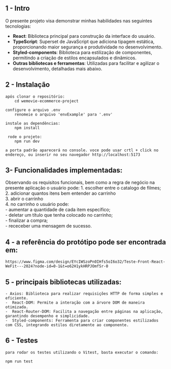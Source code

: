 ## 1 - Intro
  O presente projeto visa demonstrar minhas habilidades nas seguintes tecnologias:
  - **React**: Biblioteca principal para construção da interface do usuário.
- **TypeScript**: Superset de JavaScript que adiciona tipagem estática, proporcionando maior segurança e produtividade no desenvolvimento.
- **Styled-components**: Biblioteca para estilização de componentes, permitindo a criação de estilos encapsulados e dinâmicos.
- **Outras bibliotecas e ferramentas**: Utilizadas para facilitar e agilizar o desenvolvimento, detalhadas mais abaixo.

## 2 - Instalação        

    após clonar o repositório:
        cd wemovie-ecommerce-project

    configure o arquivo .env
        renomeie o arquivo 'envExample' para '.env'

    instale as dependências:
        npm install

     rode o projeto:
        npm run dev

    a porta padrão aparecerá no console. voce pode usar crtl + click no endereço, ou inserir no seu navegador http://localhost:5173
        

## 3- Funcionalidades implementadas:
  Observando os requisitos funcionais, bem como a regra de negócio na presente aplicação o usuário pode:
     1. escolher entre o catalogo de filmes;<br>
     2. adicionar quantos itens bem entender ao carrinho<br>
     3. abrir o carrinho<br>
     4. no carrinho o usuário pode:<br>
      - aumentar a quantidade de cada item específico;<br>
      - deletar um título que tenha colocado no carrinho;<br>
      - finalizar a compra;<br>
      - receceber uma mensagem de sucesso.<br>

## 4 - a referência do protótipo pode ser encontrada em:
`https://www.figma.com/design/EYcIWSzoPn0IHfs5oI6o32/Teste-Front-React-WeFit---2024?node-id=0-1&t=o62H1ykHRPJOmfSr-0`

## 5 - principais bibliotecas utilizadas:
    - Axios: Biblioteca para realizar requisições HTTP de forma simples e eficiente.
    -  React-DOM: Permite a interação com a árvore DOM de maneira otimizada.
    -  React-Router-DOM: Facilita a navegação entre páginas na aplicação, garantindo desempenho e simplicidade.
    -  Styled-components: Ferramenta para criar componentes estilizados com CSS, integrando estilos diretamente ao componente.

## 6 - Testes
    para rodar os testes utilizando o Vitest, basta executar o comando:

    npm run test
